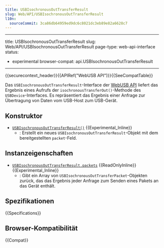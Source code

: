 ```yaml
---
title: USBIsochronousOutTransferResult
slug: Web/API/USBIsochronousOutTransferResult
l10n:
  sourceCommit: 3ca86db64959ed9dc6c8021dc3eb89e82a6628c7
---
```


---

title: USBIsochronousOutTransferResult
slug: Web/API/USBIsochronousOutTransferResult
page-type: web-api-interface
status:

- experimental
  browser-compat: api.USBIsochronousOutTransferResult

---

{{securecontext_header}}{{APIRef("WebUSB API")}}{{SeeCompatTable}}

Das `USBIsochronousOutTransferResult`-Interface der [WebUSB API](/de/docs/Web/API/WebUSB_API) liefert das Ergebnis eines Aufrufs der `isochronousTransferOut()`-Methode des `USBDevice`-Interfaces. Es repräsentiert das Ergebnis einer Anfrage zur Übertragung von Daten vom USB-Host zum USB-Gerät.

## Konstruktor

- [`USBIsochronousOutTransferResult()`](/de/docs/Web/API/USBIsochronousOutTransferResult/USBIsochronousOutTransferResult) {{Experimental_Inline}}
  - : Erstellt ein neues `USBIsochronousOutTransferResult`-Objekt mit dem bereitgestellten `packet`-Feld.

## Instanzeigenschaften

- [`USBIsochronousOutTransferResult.packets`](/de/docs/Web/API/USBIsochronousOutTransferResult/packets) {{ReadOnlyInline}} {{Experimental_Inline}}
  - : Gibt ein Array von `USBIsochronousOutTransferPacket`-Objekten zurück, das das Ergebnis jeder Anfrage zum Senden eines Pakets an das Gerät enthält.

## Spezifikationen

{{Specifications}}

## Browser-Kompatibilität

{{Compat}}
